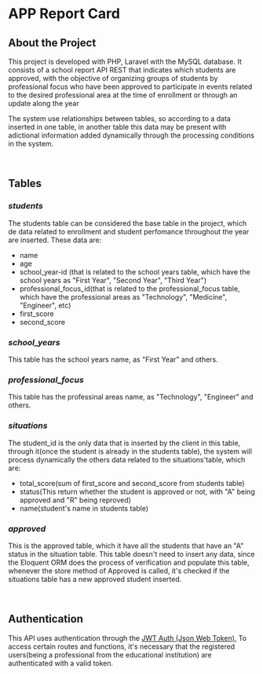 
<h1> APP Report Card</12>

<h2>About the Project</h2>
<p>This project is developed with PHP, Laravel with the MySQL database. It consists of a school report API REST that indicates which students are approved, with the objective of organizing groups of students by professional focus who have been approved to participate in events related to the desired professional area at the time of enrollment or through an update along the year </p>

<p>The system use relationships between tables, so according to a data inserted in one table, in another table this data may be present with adictional information added dynamically through the processing conditions in the system.</p>
<br/>

<h2>Tables</h2>
<h3><i>students</i></h3>
<p>The students table can be considered the base table in the project, which de data related to enrollment and student perfomance throughout the year are inserted. These data are:</p>
<ul>
    <li>name</li>
    <li>age</li>
    <li>school_year-id (that is related to the school years table, which have the school years as "First Year", "Second Year", "Third Year")</li>
    <li> professional_focus_id(that is related to the professional_focus table, which have the professional areas as "Technology", "Medicine", "Engineer", etc)</li>
    <li>first_score</li>
    <li>second_score</li>
</ul>

<h3><i>school_years</i></h3>
<p>This table has the school years name, as "First Year" and others.</p>

<h3><i>professional_focus</i></h3>
<p>This table has the professinal areas name, as "Technology", "Engineer" and others.</p>

<h3><i>situations</i></h3>
<p>The student_id is the only data that is inserted by the client in this table, through it(once the student is already in the students table), the system will process dynamically the others data related to the situations'table, which are:</p>
<ul>
    <li>total_score(sum of first_score and second_score from students table)</li>
    <li>status(This return whether the student is approved or not, with "A" being approved and "R" being reproved)</li>
    <li>name(student's name in students table)</li>
</ul>

<h3><i>approved</i></h3>
<p>This is the approved table, which it have all the students that have an "A" status in the situation table. This table doesn't need to insert any data, since the Eloquent ORM does the process of verification and populate this table, whenever the store method of Approved is called, it's checked if the situations table has a new approved student inserted.</p>

<br/>
<h2>Authentication</h2>
<p>This API uses authentication through the <a href="https://github.com/tymondesigns/jwt-auth">JWT Auth (Json Web Token)</a>, To access certain routes and functions, it's necessary that the registered users(being a professional from the educational institution) are authenticated with a valid token.</p>


